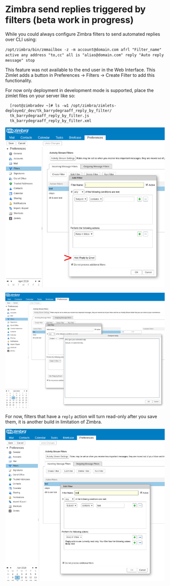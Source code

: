 # Zimbra send replies triggered by filters (beta work in progress)

While you could always configure Zimbra filters to send automated replies over CLI using:

`/opt/zimbra/bin/zmmailbox -z -m account@domain.com afrl "Filter_name" active any address "to,cc" all is "alias@domain.com" reply "Auto reply message" stop` 

This feature was not available to the end user in the Web Interface. This Zimlet adds a button in Preferences -> Filters -> Create Filter to add this functionality.

For now only deployment in development mode is supported, place the zimlet files on your server like so:

      [root@zimbradev ~]# ls -w1 /opt/zimbra/zimlets-deployed/_dev/tk_barrydegraaff_reply_by_filter/
      tk_barrydegraaff_reply_by_filter.js
      tk_barrydegraaff_reply_by_filter.xml
      
![alt text](https://raw.githubusercontent.com/Zimbra-Community/reply-by-filter/master/docs/1.png)

![alt text](https://raw.githubusercontent.com/Zimbra-Community/reply-by-filter/master/docs/2.png)

For now, filters that have a `reply` action will turn read-only after you save them, it is another build in limitation of Zimbra.

![alt text](https://raw.githubusercontent.com/Zimbra-Community/reply-by-filter/master/docs/3.png)
